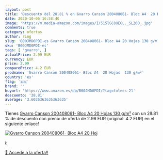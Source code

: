 ```yaml
---
layout: post
title: 'Descuento del 28.81 % en Gvarro Canson 200408061- Bloc A4  20 Hoj'
date: 2020-10-06 16:58:40
image: 'https://m.media-amazon.com/images/I/515lGC0OEGL._SL200_.jpg'
comments: true
category: ofertas
author: ring
slug: 'B00JMD0PDI-es Gvarro Canson 200408061- Bloc A4 20 Hojas 130 g/m²'
sku: 'B00JMD0PDI-es'
tags: [ 'gvarro', ]
actualPrice: 2.99 EUR
currency: EUR
price: 2.99
comparePrice: 4.2 EUR
prodname: 'Gvarro Canson 200408061- Bloc A4  20 Hojas  130 g/m²'
country: 'es'
flag: '🇪🇸'
brand: ''
buyurl: 'https://www.amazon.es/dp/B00JMD0PDI/?tag=tolees-21'
descuento: '28.81'
average: '3.6036363636363635'
---
```


Tienes [Gvarro Canson 200408061- Bloc A4  20 Hojas  130 g/m²](https://www.amazon.es/dp/B00JMD0PDI/?tag=tolees-21) con un 28.81 % de descuento con precio de oferta de 2.99 EUR (original: 4.2 EUR) en el siguiente enlace!

[![Gvarro Canson 200408061- Bloc A4  20 Hoj](https://m.media-amazon.com/images/I/515lGC0OEGL._SL200_.jpg)](https://www.amazon.es/dp/B00JMD0PDI/?tag=tolees-21)

ℹ️:


[🛒 Accede a la oferta!!](https://www.amazon.es/dp/B00JMD0PDI/?tag=tolees-21)
